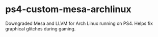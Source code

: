 # ps4-custom-mesa-archlinux
Downgraded Mesa and LLVM for Arch Linux running on PS4. Helps fix graphical glitches during gaming.
